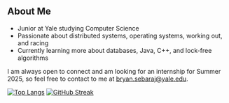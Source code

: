 ## About Me
- Junior at Yale studying Computer Science
- Passionate about distributed systems, operating systems, working out, and racing
- Currently learning more about databases, Java, C++, and lock-free algorithms

I am always open to connect and am looking for an internship for Summer 2025, so feel free to contact to me at bryan.sebaraj@yale.edu.


[![Top Langs](https://github-readme-stats.vercel.app/api/top-langs/?username=sebaraj&layout=compact&hide=jupyternotebook,makefile)](https://github.com/sebaraj/github-readme-stats)  [![GitHub Streak](https://streak-stats.demolab.com/?user=sebaraj&theme=dark&starting_year=2024&card_height=80)](https://git.io/streak-stats)
